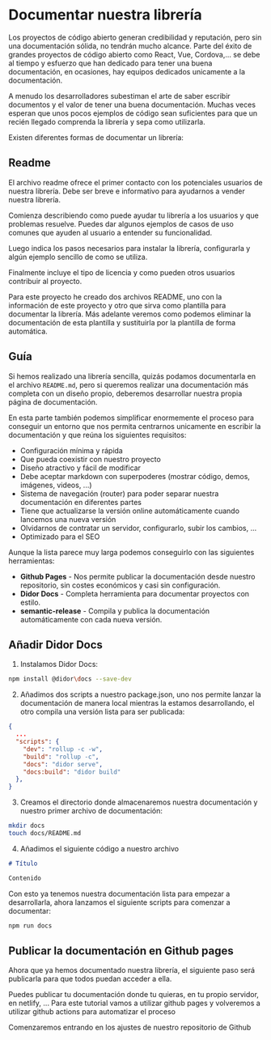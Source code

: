 # Documentar nuestra librería

Los proyectos de código abierto generan credibilidad y reputación, pero sin una documentación sólida, no tendrán mucho alcance. Parte del éxito de grandes proyectos de código abierto como React, Vue, Cordova,... se debe al tiempo y esfuerzo que han dedicado para tener una buena documentación, en ocasiones, hay equipos dedicados unicamente a la documentación.

A menudo los desarrolladores subestiman el arte de saber escribir documentos y el valor de tener una buena documentación. Muchas veces esperan que unos pocos ejemplos de código sean suficientes para que un recién llegado comprenda la librería y sepa como utilizarla.

Existen diferentes formas de documentar un librería:

## Readme

El archivo readme ofrece el primer contacto con los potenciales usuarios de nuestra librería. Debe ser breve e informativo para ayudarnos a vender nuestra librería.

Comienza describiendo como puede ayudar tu librería a los usuarios y que problemas resuelve. Puedes dar algunos ejemplos de casos de uso comunes que ayuden al usuario a entender su funcionalidad.

Luego indica los pasos necesarios para instalar la librería, configurarla y algún ejemplo sencillo de como se utiliza.

Finalmente incluye el tipo de licencia y como pueden otros usuarios contribuir al proyecto.

Para este proyecto he creado dos archivos README, uno con la información de este proyecto y otro que sirva como plantilla para documentar la librería. Más adelante veremos como podemos eliminar la documentación de esta plantilla y sustituirla por la plantilla de forma automática.

## Guía

Si hemos realizado una librería sencilla, quizás podamos documentarla en el archivo `README.md`, pero si queremos realizar una documentación más completa con un diseño propio, deberemos desarrollar nuestra propia página de documentación.

En esta parte también podemos simplificar enormemente el proceso para conseguir un entorno que nos permita centrarnos unicamente en escribir la documentación y que reúna los siguientes requisitos:

- Configuración mínima y rápida
- Que pueda coexistir con nuestro proyecto
- Diseño atractivo y fácil de modificar
- Debe aceptar markdown con superpoderes (mostrar código, demos, imágenes, videos, ...)
- Sistema de navegación (router) para poder separar nuestra documentación en diferentes partes
- Tiene que actualizarse la versión online automáticamente cuando lancemos una nueva versión
- Olvidarnos de contratar un servidor, configurarlo, subir los cambios, ...
- Optimizado para el SEO

Aunque la lista parece muy larga podemos conseguirlo con las siguientes herramientas:

- **Github Pages** - Nos permite publicar la documentación desde nuestro repositorio, sin costes económicos y casi sin configuración.
- **Didor Docs** - Completa herramienta para documentar proyectos con estilo.
- **semantic-release** - Compila y publica la documentación automáticamente con cada nueva versión.

## Añadir Didor Docs

1. Instalamos Didor Docs:

```sh
npm install @didor\docs --save-dev
```

2. Añadimos dos scripts a nuestro package.json, uno nos permite lanzar la documentación de manera local mientras la estamos desarrollando, el otro compila una versión lista para ser publicada:

```json
{
  ...
  "scripts": {
    "dev": "rollup -c -w",
    "build": "rollup -c",
    "docs": "didor serve",
    "docs:build": "didor build"
  },
}
```

3. Creamos el directorio donde almacenaremos nuestra documentación y nuestro primer archivo de documentación:

```sh
mkdir docs
touch docs/README.md
```

4. Añadimos el siguiente código a nuestro archivo

```markdown
# Título

Contenido
```

Con esto ya tenemos nuestra documentación lista para empezar a desarrollarla, ahora lanzamos el siguiente scripts para comenzar a documentar:

```sh
npm run docs
```

## Publicar la documentación en Github pages

Ahora que ya hemos documentado nuestra librería, el siguiente paso será publicarla para que todos puedan acceder a ella.

Puedes publicar tu documentación donde tu quieras, en tu propio servidor, en netlify, ... Para este tutorial vamos a utilizar github pages y volveremos a utilizar github actions para automatizar el proceso

Comenzaremos entrando en los ajustes de nuestro repositorio de Github
